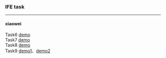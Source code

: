 ### IFE task
---
#### xiaowei
Task6 [demo](http://artangerine.site/weblearning/xiaowei/baidutask1_6/baidutask1_6.html)  
Task7 [demo](http://artangerine.site/weblearning/xiaowei/baidutask1_7/baidutask1_7.html)  
Task8 [demo](http://artangerine.site/weblearning/xiaowei/baidutask1_8/baidutask1_8.html)  
Task9 [demo1](http://artangerine.site/weblearning/xiaowei/baidutask1_9/baidutask1_9.html)、[demo2](http://artangerine.site/weblearning/xiaowei/baidutask1_9/baidutask1_92.html)
